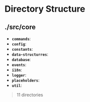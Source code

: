 # Directory Structure

## ./src/core

- **`commands`**:
- **`config`**:
- **`constants`**:
- **`data-structurres`**:
- **`database`**:
- **`events`**:
- **`i18n`**:
- **`logger`**:
- **`placeholders`**:
- **`util`**:

> 11 directories
